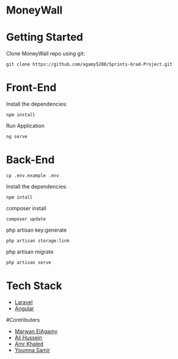 # MoneyWall


# Getting Started
Clone MoneyWall repo using git:
```
git clone https://github.com/agamy5280/Sprints-Grad-Project.git
```
# Front-End
Install the dependencies:
```
npm install
```
Run Application
```
ng serve
```
# Back-End
```
cp .env.example .env
```
Install the dependencies:
```
npm intall
```
composer install
```
composer update
```
php artisan key:generate
```
php artisan storage:link
```
php artisan migrate
```
php artisan serve
```

# Tech Stack
* [Laravel](https://laravel.com/)
* [Angular](https://angular.io/)

#Contributers
* [Marwan ElAgamy](https://github.com/agamy5280)
* [Ali Hussein](https://github.com/AliHusseiin)
* [Amr Khaled](https://github.com/Amrkhaled99)
* [Youmna Samir](https://github.com/youmna3)
